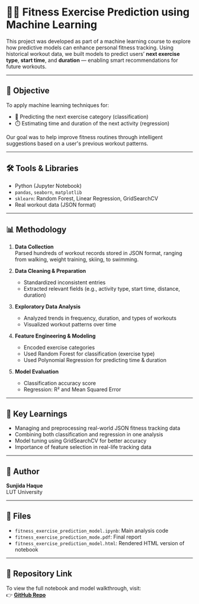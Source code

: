 # 🏃‍♀️ Fitness Exercise Prediction using Machine Learning

This project was developed as part of a machine learning course to explore how predictive models can enhance personal fitness tracking. Using historical workout data, we built models to predict users’ **next exercise type**, **start time**, and **duration** — enabling smart recommendations for future workouts.

---

## 🎯 Objective

To apply machine learning techniques for:
- 🧠 Predicting the next exercise category (classification)
- ⏱️ Estimating time and duration of the next activity (regression)

Our goal was to help improve fitness routines through intelligent suggestions based on a user's previous workout patterns.

---

## 🛠️ Tools & Libraries

- Python (Jupyter Notebook)
- `pandas`, `seaborn`, `matplotlib`
- `sklearn`: Random Forest, Linear Regression, GridSearchCV
- Real workout data (JSON format)

---

## 📊 Methodology

1. **Data Collection**  
   Parsed hundreds of workout records stored in JSON format, ranging from walking, weight training, skiing, to swimming.

2. **Data Cleaning & Preparation**  
   - Standardized inconsistent entries
   - Extracted relevant fields (e.g., activity type, start time, distance, duration)

3. **Exploratory Data Analysis**  
   - Analyzed trends in frequency, duration, and types of workouts
   - Visualized workout patterns over time

4. **Feature Engineering & Modeling**  
   - Encoded exercise categories
   - Used Random Forest for classification (exercise type)
   - Used Polynomial Regression for predicting time & duration

5. **Model Evaluation**  
   - Classification accuracy score
   - Regression: R² and Mean Squared Error

---

## 🧠 Key Learnings

- Managing and preprocessing real-world JSON fitness tracking data
- Combining both classification and regression in one analysis
- Model tuning using GridSearchCV for better accuracy
- Importance of feature selection in real-life tracking data

---

## 👤 Author

**Sunjida Haque**  
LUT University

---

## 📎 Files

- `fitness_exercise_prediction_model.ipynb`: Main analysis code
- `fitness_exercise_prediction_mode.pdf`: Final report
- `fitness_exercise_prediction_model.html`: Rendered HTML version of notebook

---

## 🔗 Repository Link

To view the full notebook and model walkthrough, visit:  
👉 **[GitHub Repo](https://github.com/Sunjida-Haque/fitness-exercise-prediction)** 

